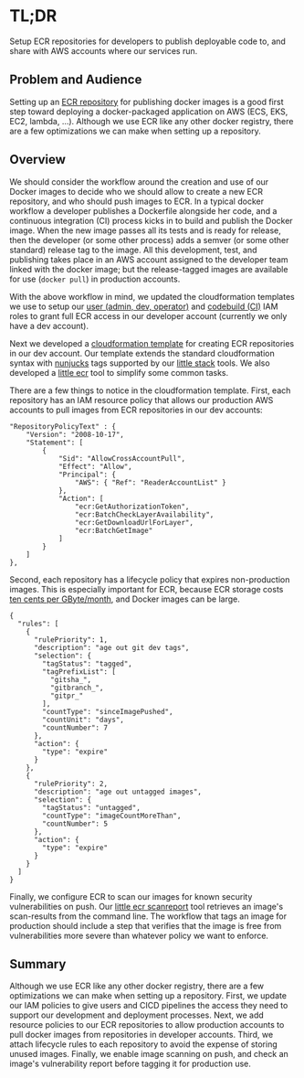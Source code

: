 # TL;DR

Setup ECR repositories for developers to publish deployable code to,
and share with AWS accounts where our services run.

## Problem and Audience

Setting up an [ECR repository](https://aws.amazon.com/ecr/) 
for publishing docker images is a good first step toward deploying
a docker-packaged application on AWS (ECS, EKS, EC2, lambda, ...).
Although we use ECR like any other docker registry, there are
a few optimizations we can make when setting up a repository.

## Overview

We should consider the workflow around the creation and use of our Docker images to decide who we should allow to create a new ECR repository, and who should push images to ECR.  In a typical docker
workflow a developer publishes a Dockerfile alongside her code,
and a continuous integration (CI) process kicks in to build and 
publish the Docker image.  When the new image passes all
its tests and is ready for release, then the developer
(or some other process) adds a semver (or some other standard)
release tag to the image.  All this development, 
test, and publishing takes place in an AWS account assigned
to the developer team linked with the docker image; but the
release-tagged images are available for use (`docker pull`)
in production accounts.

With the above workflow in mind, we updated the cloudformation
templates we use to setup our [user (admin, dev, operator)](https://github.com/frickjack/little-automation/blob/master/AWS/lib/cloudformation/accountSetup/iamSetup.json)
and [codebuild (CI)](https://github.com/frickjack/little-automation/blob/master/AWS/lib/cloudformation/cicd/cicdIam.json) IAM roles
to grant full ECR access in our developer account 
(currently we only have a dev account).

Next we developed a [cloudformation template](https://github.com/frickjack/little-automation/blob/dev/AWS/lib/cloudformation/cloud/ecr/ecr.json) for creating ECR repositories in our dev account.
Our template extends the standard cloudformation syntax with
[nunjucks](https://mozilla.github.io/nunjucks/) tags supported
by our [little stack](https://github.com/frickjack/little-automation/blob/dev/AWS/doc/stack.md) tools.  We also developed a [little ecr](https://github.com/frickjack/little-automation/blob/dev/AWS/doc/ecr.md) tool to simplify some common tasks.

There are a few things to notice in the cloudformation template.  First, each repository has an IAM resource policy that allows our production AWS accounts to pull images from ECR repositories in our dev accounts:

```
"RepositoryPolicyText" : {
    "Version": "2008-10-17",
    "Statement": [
        {
            "Sid": "AllowCrossAccountPull",
            "Effect": "Allow",
            "Principal": {
                "AWS": { "Ref": "ReaderAccountList" }
            },
            "Action": [
                "ecr:GetAuthorizationToken",
                "ecr:BatchCheckLayerAvailability",
                "ecr:GetDownloadUrlForLayer",
                "ecr:BatchGetImage"
            ]
        }
    ]
},
```

Second, each repository has a lifecycle policy that expires
non-production images.  This is especially important for ECR,
because ECR storage costs [ten cents per GByte/month](https://aws.amazon.com/ecr/pricing/), and Docker images can be large.

```
{
  "rules": [
    {
      "rulePriority": 1,
      "description": "age out git dev tags",
      "selection": {
        "tagStatus": "tagged",
        "tagPrefixList": [
          "gitsha_",
          "gitbranch_",
          "gitpr_"
        ],
        "countType": "sinceImagePushed",
        "countUnit": "days",
        "countNumber": 7
      },
      "action": {
        "type": "expire"
      }
    },
    {
      "rulePriority": 2,
      "description": "age out untagged images",
      "selection": {
        "tagStatus": "untagged",
        "countType": "imageCountMoreThan",
        "countNumber": 5
      },
      "action": {
        "type": "expire"
      }
    }
  ]
}
```

Finally, we configure ECR to scan our images for known security vulnerabilities on push.
Our [little ecr scanreport](https://github.com/frickjack/little-automation/blob/dev/AWS/doc/ecr.md) tool retrieves an image's scan-results from the command line.  The workflow that tags an image for production should include a step that verifies that the image is free from vulnerabilities more severe
than whatever policy we want to enforce.

## Summary

Although we use ECR like any other docker registry, there are
a few optimizations we can make when setting up a repository.
First, we update our IAM policies to give users and CICD pipelines
the access they need to support our development and deployment processes.
Next, we add resource policies to our ECR repositories to allow
production accounts to pull docker images from repositories in developer accounts.  Third, we attach lifecycle rules to each repository to avoid the expense of storing unused images.  Finally, we enable image scanning on push, and check an image's vulnerability report before tagging it for production use.
